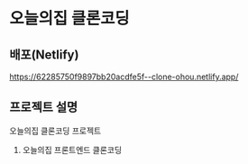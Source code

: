 # 오늘의집 클론코딩

## 배포(Netlify)

https://62285750f9897bb20acdfe5f--clone-ohou.netlify.app/

## 프로젝트 설명

오늘의집 클론코딩 프로젝트

1. 오늘의집 프론트엔드 클론코딩
